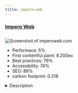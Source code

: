 ```yaml
---
title: impero-web
---
```


<div style="height: 3rem">
  <a href="https://www.imperoweb.com"><h3>Impero Web</h3></a>
</div>
<img loading="lazy" src="/images/thumbs/imperoweb.com.jpg" alt="Screenshot of imperoweb.com" />
<ul>
  <li>Performace: 5%</li>
  <li>
    First contentful paint:
    8.20Sec
  </li>
  <li>Best practices: 79%</li>
  <li>Accessibility: 74%</li>
  <li>SEO: 89%</li>
  <li>carbon footprint: 0.218</li>
</ul>
<details>
  <summary>Description</summary>
  <p>Impero Web is a Italian Community and blog for speak tv series, cinema, sport, politics and entertainment, meet new friends and know new love.Born for the passion to gather friends and to find new ones, it was born in 2007 with the first version of Joomla and is constantly updated. The site was founded in 2007 and was born with Joomla 1.0 later updated in the various versions 1.5, 2.5 and now the latest version and is already in anticipation of moving on to the next version 4 of Joomla! Extensions used EasyBlog and EasySocial integrated with modified and customized modules such as GK5 News Show Pro compatible with EasyBlog in portal mode.</p>
</details>

